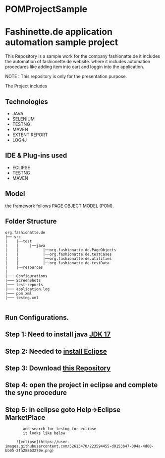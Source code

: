 # POMProjectSample
# Fashinette.de application automation sample project
This Repository is a sample work for the company fashionatte.de 
it includes the automation of fashionette.de website. 
where it includes automation procedures like adding item into cart and loggin into the application.

NOTE : This repository is only for the presentation purpose.

The Project includes
## Technologies
- JAVA
- SELENIUM
- TESTNG
- MAVEN
- EXTENT REPORT
- LOG4J 

## IDE & Plug-ins used
- ECLIPSE
- TESTNG
- MAVEN

## Model
the framework follows PAGE OBJECT MODEL (POM).

## Folder Structure
```
org.fashionatte.de
├── src
|    |──test
|    |     |──java
|    |           |──org.fashionatte.de.PageObjects
|    |           |──org.fashionatte.de.testCases
|    |           |──org.fashionatte.de.utilities
|    |           |──org.fashionatte.de.testData
|    |──resources
|            
|─── Configurations            
|─── ScreenShots            
|─── test-reports            
|─── application.log            
|─── pom.xml            
|─── testng.xml                     
                       
```

## Run Configurations.

## Step 1: Need to install java [JDK 17](https://www.oracle.com/java/technologies/javase/jdk17-archive-downloads.html)
## Step 2: Needed to [install Eclipse](https://www.eclipse.org/downloads/)
## Step 3: Download [this Repository](https://github.com/Rajesh-medipally/POMProjectSample)
## Step 4: open the project in eclipse and complete the sync procedure
## Step 5: in eclipse goto Help->Eclipse MarketPlace
            and search for testng for eclipse
            it looks like below

         ![eclipse](https://user-images.githubusercontent.com/52613470/223594455-d0153b47-004a-4d00-bb05-2fa28863270e.png)

